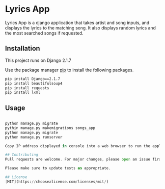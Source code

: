 # Lyrics App

Lyrics App is a django application that takes artist and song inputs, and displays the lyrics to the matching song. It also displays random lyrics and the most searched songs if requested.

## Installation

This project runs on Django 2.1.7

Use the package manager [pip](https://pip.pypa.io/en/stable/) to install the following packages.

```bash
pip install Django==2.1.7
pip install beautifulsoup4
pip install requests
pip install lxml
```

## Usage

```python

python manage.py migrate
pythin manage.py makemigrations songs_app
python manage.py migrate
python manage.py runserver

Copy IP address displayed in console into a web browser to run the application.

## Contributing
Pull requests are welcome. For major changes, please open an issue first to discuss what you would like to change.

Please make sure to update tests as appropriate.

## License
[MIT](https://choosealicense.com/licenses/mit/)
